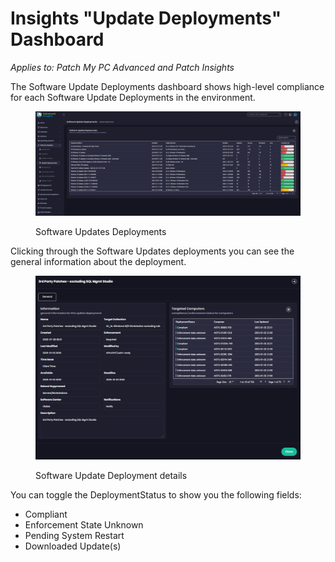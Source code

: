 # Insights "Update Deployments" Dashboard

_Applies to: Patch My PC Advanced and Patch Insights_

The Software Update Deployments dashboard shows high-level compliance for each Software Update Deployments in the environment.

<figure><img src="/_images/gitbook/image%20%28304%29.png" alt=""><figcaption><p>Software Updates Deployments</p></figcaption></figure>

Clicking through the Software Updates deployments you can see the general information about the deployment.

<figure><img src="/_images/gitbook/image%20%28306%29.png" alt=""><figcaption><p>Software Update Deployment details</p></figcaption></figure>

&#x20;You can toggle the DeploymentStatus to show you the following fields:

* Compliant
* Enforcement State Unknown
* Pending System Restart
* Downloaded Update(s)
